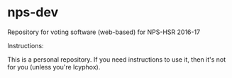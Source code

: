 # nps-dev
Repository for voting software (web-based) for NPS-HSR 2016-17

Instructions:

This is a personal repository. If you need instructions to use it, then it's not for you (unless you're Icyphox). 